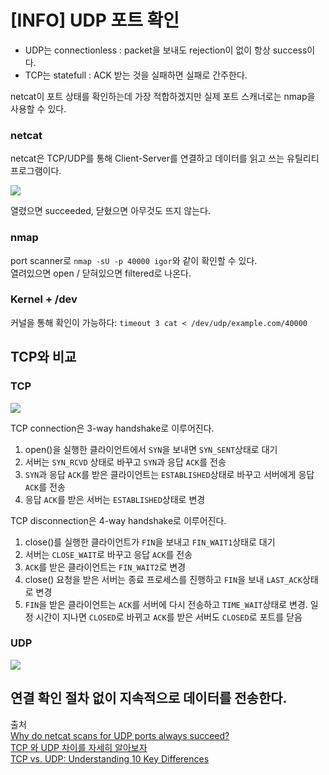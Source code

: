 # [INFO] UDP 포트 확인
- UDP는 connectionless : packet을 보내도 rejection이 없이 항상 success이다.
- TCP는 statefull : ACK 받는 것을 실패하면 실패로 간주한다.

netcat이 포트 상태를 확인하는데 가장 적합하겠지만 실제 포트 스캐너로는 nmap을 사용할 수 있다.

### netcat
netcat은 TCP/UDP를 통해 Client-Server를 연결하고 데이터를 읽고 쓰는 유틸리티 프로그램이다.

![](https://downloads.intercomcdn.com/i/o/28459702/28745d5d1bdc3d8b5b9a0f0f/1.png)

열렸으면 succeeded, 닫혔으면 아무것도 뜨지 않는다.

### nmap
port scanner로 `nmap -sU -p 40000 igor`와 같이 확인할 수 있다.  
열려있으면 open / 닫혀있으면 filtered로 나온다.

### Kernel + /dev
커널을 통해 확인이 가능하다: `timeout 3 cat < /dev/udp/example.com/40000`

## TCP와 비교
### TCP
![](https://pimages.toolbox.com/wp-content/uploads/2022/04/05123619/10-2.png)

TCP connection은 3-way handshake로 이루어진다.
1. open()을 실행한 클라이언트에서 `SYN`을 보내면 `SYN_SENT`상태로 대기
2. 서버는 `SYN_RCVD` 상태로 바꾸고 `SYN`과 응답 `ACK`를 전송
3. `SYN`과 응답 `ACK`를 받은 클라이언트는 `ESTABLISHED`상태로 바꾸고 서버에게 응답 `ACK`를 전송
4. 응답 `ACK`를 받은 서버는 `ESTABLISHED`상태로 변경

TCP disconnection은 4-way handshake로 이루어진다.
1. close()를 실행한 클라이언트가 `FIN`을 보내고 `FIN_WAIT1`상태로 대기
2. 서버는 `CLOSE_WAIT`로 바꾸고 응답 `ACK`를 전송
3. `ACK`를 받은 클라이언트는 `FIN_WAIT2`로 변경
4. close() 요청을 받은 서버는 종료 프로세스를 진행하고 `FIN`을 보내 `LAST_ACK`상태로 변경
5. `FIN`을 받은 클라이언트는 `ACK`를 서버에 다시 전송하고 `TIME_WAIT`상태로 변경. 일정 시간이 지나면 `CLOSED`로 바뀌고  `ACK`를 받은 서버도 `CLOSED`로 포트를 닫음

### UDP
![](https://pimages.toolbox.com/wp-content/uploads/2022/04/14111046/105.png)

연결 확인 절차 없이 지속적으로 데이터를 전송한다. 
--- 
출처  
[Why do netcat scans for UDP ports always succeed?](https://serverfault.com/questions/797763/why-do-netcat-scans-for-udp-ports-always-succeed)  
[TCP 와 UDP 차이를 자세히 알아보자](https://velog.io/@hidaehyunlee/TCP-%EC%99%80-UDP-%EC%9D%98-%EC%B0%A8%EC%9D%B4)  
[TCP vs. UDP: Understanding 10 Key Differences](https://www.spiceworks.com/tech/networking/articles/tcp-vs-udp/)  
[](https://phoenixnap.com/kb/nmap-scan-open-ports)

